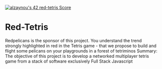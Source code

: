 [![alzaynou's 42 red-tetris Score](https://badge42.vercel.app/api/v2/cl2mjk5oo009709i7yb0upwvb/project/2457238)](https://github.com/alizaynoune)
# Red-Tetris
Redpelicans is the sponsor of this project. You understand the trend strongly highlighted in red in the Tetris game - that we propose to build and flight some pelicans on your playgrounds in a forest of tetriminos
Summary: The objective of this project is to develop a networked multiplayer tetris
game from a stack of software exclusively Full Stack Javascript
